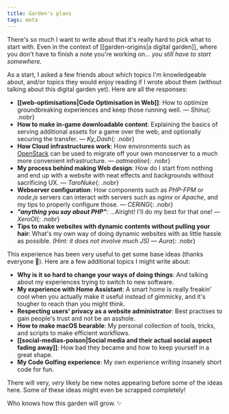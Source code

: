 ```yaml
---
title: Garden's plans
tags: meta
---
```


There's so much I want to write about that it's really hard to pick what to start with. Even in the context of [[garden-origins|a digital garden]], where you don't have to finish a note you're working on... *you still have to start somewhere.*

As a start, I asked a few friends about which topics I'm knowledgeable about, and/or topics they would enjoy reading if I wrote about them (without talking about this digital garden yet). Here are all the responses:
- **[[web-optimisations|Code Optimisation in Web]]**: How to optimize groundbreaking experiences and keep those running well. *— Shinu*{: .nobr}
- **How to make in-game downloadable content**: Explaining the basics of serving additional assets for a game over the web, and optionally securing the transfer. *— Ky_Dash*{: .nobr}
- **How Cloud infrastructures work**: How environments such as [OpenStack](https://www.openstack.org/) can be used to migrate off your own monoserver to a much more convenient infrastructure. *— oatmealine*{: .nobr}
- **My process behind making Web design**: How do I start from nothing and end up with a website with neat effects and backgrounds without sacrificing UX. *— TaroNuke*{: .nobr}
- **Webserver configuration**: How components such as *PHP-FPM* or *node.js* servers can interact with servers such as *nginx* or *Apache*, and my tips to properly configure those. *— CERiNG*{: .nobr}
- ***"anything you say about PHP"***: ...Alright! I'll do my best for that one! *— XeroOl*{: .nobr}
- **Tips to make websites with dynamic contents without pulling your hair**: What's my own way of doing dynamic websites with as little hassle as possible. *(Hint: it does not involve much JS)* *— Aura*{: .nobr}

This experience has been very useful to get some base ideas (thanks everyone 🧡). Here are a few additional topics I might write about:
- **Why is it so hard to change your ways of doing things**: And talking about my experiences trying to switch to new software.
- **My experience with Home Assistant**: A smart home is really freakin' cool when you actually make it useful instead of gimmicky, and it's tougher to reach than you might think.
- **Respecting users' privacy as a website administrator**: Best practises to gain people's trust and not be an asshole.
- **How to make macOS bearable**: My personal collection of tools, tricks, and scripts to make efficient workflows.
- **[[social-medias-poison|Social media and their actual social aspect fading away]]**: How bad they became and how to keep yourself in a great shape.
- **My Code Golfing experience**: My own experience writing insanely short code for fun.

There will very, *very* likely be new notes appearing before some of the ideas here. Some of these ideas might even be scrapped completely!

Who knows how this garden will grow. ✨